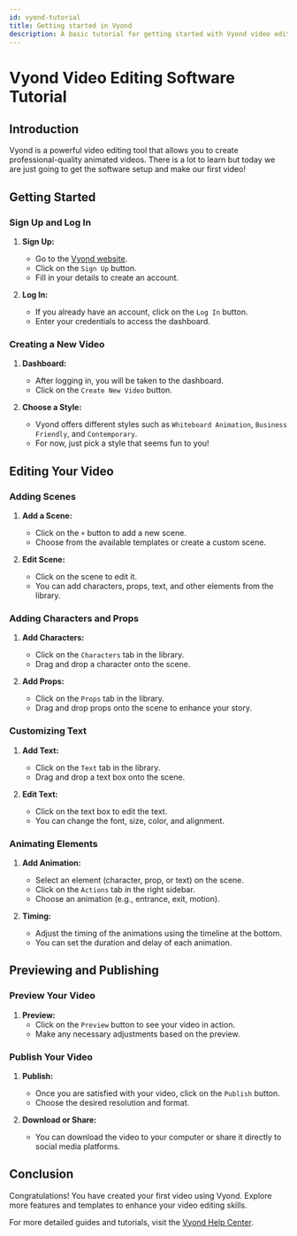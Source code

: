 ```yaml
---
id: vyond-tutorial
title: Getting started in Vyond
description: A basic tutorial for getting started with Vyond video editing software.
---
```


# Vyond Video Editing Software Tutorial

## Introduction

Vyond is a powerful video editing tool that allows you to create professional-quality animated videos. There is a lot to learn but today we are just going to get the software setup and make our first video!

## Getting Started

### Sign Up and Log In

1. **Sign Up:**
   - Go to the [Vyond website](https://www.vyond.com/).
   - Click on the `Sign Up` button.
   - Fill in your details to create an account.

2. **Log In:**
   - If you already have an account, click on the `Log In` button.
   - Enter your credentials to access the dashboard.

### Creating a New Video

1. **Dashboard:**
   - After logging in, you will be taken to the dashboard.
   - Click on the `Create New Video` button.

2. **Choose a Style:**
   - Vyond offers different styles such as `Whiteboard Animation`, `Business Friendly`, and `Contemporary`.
   - For now, just pick a style that seems fun to you!

## Editing Your Video

### Adding Scenes

1. **Add a Scene:**
   - Click on the `+` button to add a new scene.
   - Choose from the available templates or create a custom scene.

2. **Edit Scene:**
   - Click on the scene to edit it.
   - You can add characters, props, text, and other elements from the library.

### Adding Characters and Props

1. **Add Characters:**
   - Click on the `Characters` tab in the library.
   - Drag and drop a character onto the scene.

2. **Add Props:**
   - Click on the `Props` tab in the library.
   - Drag and drop props onto the scene to enhance your story.

### Customizing Text

1. **Add Text:**
   - Click on the `Text` tab in the library.
   - Drag and drop a text box onto the scene.

2. **Edit Text:**
   - Click on the text box to edit the text.
   - You can change the font, size, color, and alignment.

### Animating Elements

1. **Add Animation:**
   - Select an element (character, prop, or text) on the scene.
   - Click on the `Actions` tab in the right sidebar.
   - Choose an animation (e.g., entrance, exit, motion).

2. **Timing:**
   - Adjust the timing of the animations using the timeline at the bottom.
   - You can set the duration and delay of each animation.

## Previewing and Publishing

### Preview Your Video

1. **Preview:**
   - Click on the `Preview` button to see your video in action.
   - Make any necessary adjustments based on the preview.

### Publish Your Video

1. **Publish:**
   - Once you are satisfied with your video, click on the `Publish` button.
   - Choose the desired resolution and format.

2. **Download or Share:**
   - You can download the video to your computer or share it directly to social media platforms.

## Conclusion

Congratulations! You have created your first video using Vyond. Explore more features and templates to enhance your video editing skills.

For more detailed guides and tutorials, visit the [Vyond Help Center](https://www.vyond.com/resources/).
